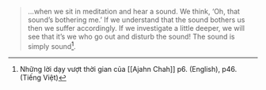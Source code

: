 > ...when we sit in meditation and hear a sound. We think, ‘Oh, that sound’s bothering me.’ If we understand that the sound bothers us then we suffer accordingly. If we investigate a little deeper, we will see that it’s we who go out and disturb the sound! The sound is simply sound[^1].



[^1]: Những lời dạy vượt thời gian của [[Ajahn Chah]] p6. (English), p46. (Tiếng Việt)